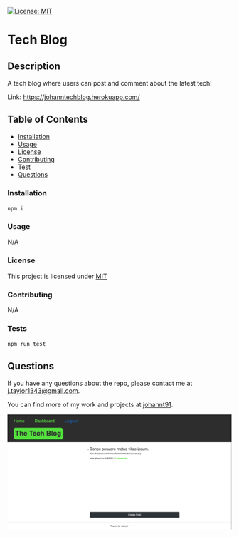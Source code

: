 [![License: MIT](https://img.shields.io/badge/License-MIT-yellow.svg)](https://opensource.org/licenses/MIT)

  # Tech Blog

  ## Description

  A tech blog where users can post and comment about the latest tech!
  
  Link: https://johanntechblog.herokuapp.com/
  ## Table of Contents

  * [Installation](#installation)
  * [Usage](#usage)
  * [License](#license)
  * [Contributing](#contributing)
  * [Test](#test)
  * [Questions](#questions)

  ### Installation
  
  ```
  npm i
  ```

  ### Usage

  N/A

  ### License
  This project is licensed under [MIT](https://opensource.org/licenses/MIT)

  ### Contributing
  
  N/A

  ### Tests
  
  ```
  npm run test
  ```

  ## Questions
  
  If you have any questions about the repo, please contact me at j.taylor1343@gmail.com.

  You can find more of my work and projects at [johannt91](https://github.com/johannt91).

![](screenshot.png)
